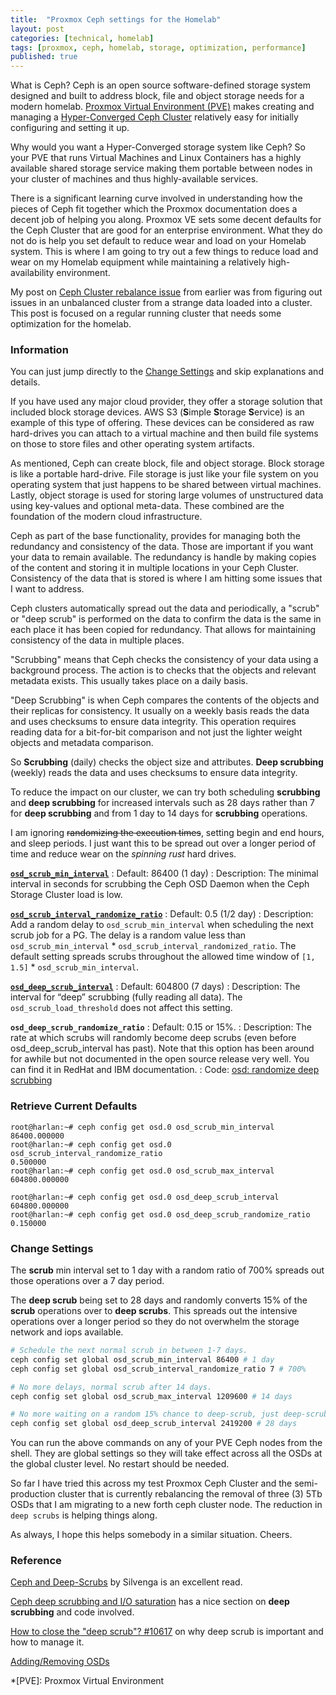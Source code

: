 ```yaml
---
title:  "Proxmox Ceph settings for the Homelab"
layout: post
categories: [technical, homelab]
tags: [proxmox, ceph, homelab, storage, optimization, performance]
published: true
---
```


What is Ceph? Ceph is an open source software-defined storage system designed and built to address block, file and object storage needs for a modern homelab. [Proxmox Virtual Environment (PVE)](https://pve.proxmox.com/) makes creating and managing a [Hyper-Converged Ceph Cluster](https://pve.proxmox.com/pve-docs/chapter-pveceph.html) relatively easy for initially configuring and setting it up.

Why would you want a Hyper-Converged storage system like Ceph? So your PVE that runs Virtual Machines and Linux Containers has a highly available shared storage service making them portable between nodes in your cluster of machines and thus highly-available services.

There is a significant learning curve involved in understanding how the pieces of Ceph fit together which the Proxmox documentation does a decent job of helping you along. Proxmox VE sets some decent defaults for the Ceph Cluster that are good for an enterprise environment. What they do not do is help you set default to reduce wear and load on your Homelab system. This is where I am going to try out a few things to reduce load and wear on my Homelab equipment while maintaining a relatively high-availability environment.

My post on [Ceph Cluster rebalance issue](/ceph-rebalance/) from earlier was from figuring out issues in an unbalanced cluster from a strange data loaded into a cluster. This post is focused on a regular running cluster that needs some optimization for the homelab.

<!-- excerpt-end -->

### Information

You can just jump directly to the [Change Settings](#change-settings) and skip explanations and details.

If you have used any major cloud provider, they offer a storage solution that included block storage devices. AWS S3 (**S**imple **S**torage **S**ervice) is an example of this type of offering. These devices can be considered as raw hard-drives you can attach to a virtual machine and then build file systems on those to store files and other operating system artifacts.

As mentioned, Ceph can create block, file and object storage. Block storage is like a portable hard-drive. File storage is just like your file system on you operating system that just happens to be shared between virtual machines. Lastly, object storage is used for storing large volumes of unstructured data using key-values and optional meta-data. These combined are the foundation of the modern cloud infrastructure.

Ceph as part of the base functionality, provides for managing both the redundancy and consistency of the data. Those are important if you want your data to remain available. The redundancy is handle by making copies of the content and storing it in multiple locations in your Ceph Cluster. Consistency of the data that is stored is where I am hitting some issues that I want to address.

Ceph clusters automatically spread out the data and periodically, a "scrub" or "deep scrub" is performed on the data to confirm the data is the same in each place it has been copied for redundancy. That allows for maintaining consistency of the data in multiple places.

"Scrubbing" means that Ceph checks the consistency of your data using a background process. The action is to checks that the objects and relevant metadata exists. This usually takes place on a daily basis.

"Deep Scrubbing" is when Ceph compares the contents of the objects and their replicas for consistency. It usually on a weekly basis reads the data and uses checksums to ensure data integrity. This operation requires reading data for a bit-for-bit comparison and not just the lighter weight objects and metadata comparison.

So **Scrubbing** (daily) checks the object size and attributes. **Deep scrubbing** (weekly) reads the data and uses checksums to ensure data integrity.

To reduce the impact on our cluster, we can try both scheduling **scrubbing** and **deep scrubbing** for increased intervals such as 28 days rather than 7 for **deep scrubbing** and from 1 day to 14 days for **scrubbing** operations.

I am ignoring ~~randomizing the execution times~~, setting begin and end hours, and sleep periods. I just want this to be spread out over a longer period of time and reduce wear on the *spinning rust* hard drives.

**[`osd_scrub_min_interval`](https://docs.ceph.com/en/reef/rados/configuration/osd-config-ref/#confval-osd_scrub_min_interval)**
: Default: 86400 (1 day)
: Description: The minimal interval in seconds for scrubbing the Ceph OSD Daemon when the Ceph Storage Cluster load is low.

**[`osd_scrub_interval_randomize_ratio`](https://docs.ceph.com/en/reef/rados/configuration/osd-config-ref/#confval-osd_scrub_interval_randomize_ratio)**
: Default: 0.5 (1/2 day)
: Description: Add a random delay to `osd_scrub_min_interval` when scheduling the next scrub job for a PG. The delay is a random value less than `osd_scrub_min_interval` \* `osd_scrub_interval_randomized_ratio`. The default setting spreads scrubs throughout the allowed time window of `[1, 1.5]` \* `osd_scrub_min_interval`.

**[`osd_deep_scrub_interval`](https://docs.ceph.com/en/reef/rados/configuration/osd-config-ref/#confval-osd_deep_scrub_interval)**
: Default: 604800 (7 days)
: Description: The interval for “deep” scrubbing (fully reading all data). The `osd_scrub_load_threshold` does not affect this setting.

**`osd_deep_scrub_randomize_ratio`**
: Default: 0.15 or 15%.
: Description: The rate at which scrubs will randomly become deep scrubs (even before osd_deep_scrub_interval has past).  Note that this option has been around for awhile but not documented in the open source release very well. You can find it in RedHat and IBM documentation.
: Code: [osd: randomize deep scrubbing](https://github.com/ceph/ceph/pull/6550/files#diff-dfb9ddca0a3ee32b266623e8fa489626R3247)

### Retrieve Current Defaults

``` shell
root@harlan:~# ceph config get osd.0 osd_scrub_min_interval
86400.000000
root@harlan:~# ceph config get osd.0 osd_scrub_interval_randomize_ratio
0.500000
root@harlan:~# ceph config get osd.0 osd_scrub_max_interval
604800.000000
```

``` shell
root@harlan:~# ceph config get osd.0 osd_deep_scrub_interval
604800.000000
root@harlan:~# ceph config get osd.0 osd_deep_scrub_randomize_ratio
0.150000
```

### Change Settings

The **scrub** min interval set to 1 day with a random ratio of 700% spreads out those operations over a 7 day period.

The **deep scrub** being set to 28 days and randomly converts 15% of the **scrub** operations over to **deep scrubs**. This spreads out the intensive operations over a longer period so they do not overwhelm the storage network and iops available.

``` bash
# Schedule the next normal scrub in between 1-7 days.
ceph config set global osd_scrub_min_interval 86400 # 1 day
ceph config set global osd_scrub_interval_randomize_ratio 7 # 700%

# No more delays, normal scrub after 14 days.
ceph config set global osd_scrub_max_interval 1209600 # 14 days

# No more waiting on a random 15% chance to deep-scrub, just deep-scrub.
ceph config set global osd_deep_scrub_interval 2419200 # 28 days 
```

You can run the above commands on any of your PVE Ceph nodes from the shell. They are global settings so they will take effect across all the OSDs at the global cluster level. No restart should be needed.

So far I have tried this across my test Proxmox Ceph Cluster and the semi-production cluster that is currently rebalancing the removal of three (3) 5Tb OSDs that I am migrating to a new forth ceph cluster node. The reduction in `deep scrubs` is helping things along.

As always, I hope this helps somebody in a similar situation. Cheers.

### Reference

[Ceph and Deep-Scrubs](https://silvenga.com/posts/ceph-and-deep-scrubs/) by Silvenga is an excellent read.

[Ceph deep scrubbing and I/O saturation](https://www.disk91.com/2020/technology/openstack/ceph-deep-scrubbing-and-i-o-saturation/) has a nice section on **deep scrubbing** and code involved.

[How to close the "deep scrub"? #10617](https://github.com/rook/rook/discussions/10617) on why deep scrub is important and how to manage it.

[Adding/Removing OSDs](https://docs.ceph.com/en/latest/rados/operations/add-or-rm-osds/)

*[PVE]: Proxmox Virtual Environment
